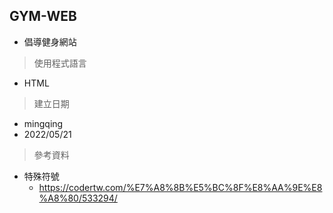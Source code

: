 ## GYM-WEB
- 倡導健身網站

> 使用程式語言
- HTML

> 建立日期
- mingqing
- 2022/05/21

> 參考資料
- 特殊符號
    - https://codertw.com/%E7%A8%8B%E5%BC%8F%E8%AA%9E%E8%A8%80/533294/
